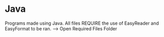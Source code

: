 # Java
Programs made using Java.
All files REQUIRE the use of EasyReader and EasyFormat to be ran.
--> Open Required Files Folder

